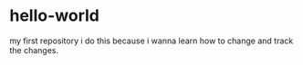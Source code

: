 # hello-world
my first repository
i do this because i wanna learn how to change and track the changes.
